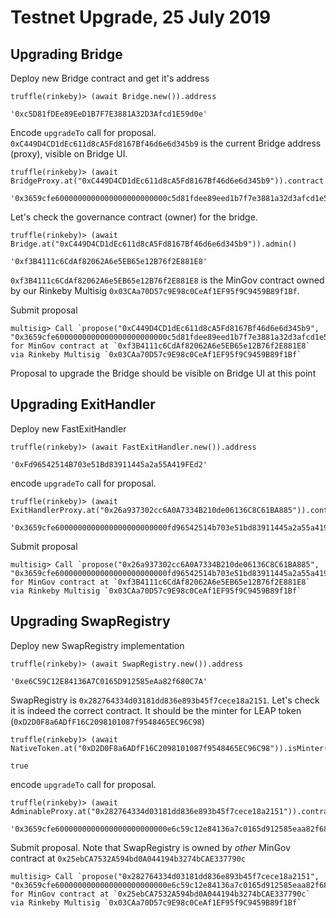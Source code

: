 # Testnet Upgrade, 25 July 2019

## Upgrading Bridge

Deploy new Bridge contract and get it's address

```
truffle(rinkeby)> (await Bridge.new()).address

'0xc5D81fDEe89EeD1B7F7E3881A32D3Afcd1E59d0e'
```

Encode `upgradeTo` call for proposal. `0xC449D4CD1dEc611d8cA5Fd8167Bf46d6e6d345b9` is the current Bridge address (proxy), visible on Bridge UI.

```
truffle(rinkeby)> (await BridgeProxy.at("0xC449D4CD1dEc611d8cA5Fd8167Bf46d6e6d345b9")).contract.methods.upgradeTo("0xc5D81fDEe89EeD1B7F7E3881A32D3Afcd1E59d0e").encodeABI()

'0x3659cfe6000000000000000000000000c5d81fdee89eed1b7f7e3881a32d3afcd1e59d0e'
```

Let's check the governance contract (owner) for the bridge.

```
truffle(rinkeby)> (await Bridge.at("0xC449D4CD1dEc611d8cA5Fd8167Bf46d6e6d345b9")).admin()

'0xf3B4111c6CdAf82062A6e5EB65e12B76f2E881E8'
```

`0xf3B4111c6CdAf82062A6e5EB65e12B76f2E881E8` is the MinGov contract owned by our Rinkeby Multisig `0x03CAa70D57c9E98c0CeAf1EF95f9C9459B89f1Bf`.

Submit proposal

```
multisig> Call `propose("0xC449D4CD1dEc611d8cA5Fd8167Bf46d6e6d345b9", "0x3659cfe6000000000000000000000000c5d81fdee89eed1b7f7e3881a32d3afcd1e59d0e")` for MinGov contract at `0xf3B4111c6CdAf82062A6e5EB65e12B76f2E881E8` via Rinkeby Multisig `0x03CAa70D57c9E98c0CeAf1EF95f9C9459B89f1Bf`
```

Proposal to upgrade the Bridge should be visible on Bridge UI at this point

## Upgrading ExitHandler

Deploy new FastExitHandler

```
truffle(rinkeby)> (await FastExitHandler.new()).address

'0xFd96542514B703e51Bd83911445a2a55A419FEd2'
```

encode `upgradeTo` call for proposal.

```
truffle(rinkeby)> (await ExitHandlerProxy.at("0x26a937302cc6A0A7334B210de06136C8C61BA885")).contract.methods.upgradeTo("0xFd96542514B703e51Bd83911445a2a55A419FEd2").encodeABI()

'0x3659cfe6000000000000000000000000fd96542514b703e51bd83911445a2a55a419fed2'
```

Submit proposal

```
multisig> Call `propose("0x26a937302cc6A0A7334B210de06136C8C61BA885", "0x3659cfe6000000000000000000000000fd96542514b703e51bd83911445a2a55a419fed2")` for MinGov contract at `0xf3B4111c6CdAf82062A6e5EB65e12B76f2E881E8` via Rinkeby Multisig `0x03CAa70D57c9E98c0CeAf1EF95f9C9459B89f1Bf`
```

## Upgrading SwapRegistry

Deploy new SwapRegistry implementation

```
truffle(rinkeby)> (await SwapRegistry.new()).address

'0xe6C59C12E84136A7C0165D912585eAa82f680C7A'
```

SwapRegistry is `0x282764334d03181dd836e893b45f7cece18a2151`. Let's check it is indeed the correct contract.
It should be the minter for LEAP token (`0xD2D0F8a6ADfF16C2098101087f9548465EC96C98`)

```
truffle(rinkeby)> (await NativeToken.at("0xD2D0F8a6ADfF16C2098101087f9548465EC96C98")).isMinter("0x282764334d03181dd836e893b45f7cece18a2151")

true
```

encode `upgradeTo` call for proposal.

```
truffle(rinkeby)> (await AdminableProxy.at("0x282764334d03181dd836e893b45f7cece18a2151")).contract.methods.upgradeTo("0xe6C59C12E84136A7C0165D912585eAa82f680C7A").encodeABI()

'0x3659cfe6000000000000000000000000e6c59c12e84136a7c0165d912585eaa82f680c7a'
```

Submit proposal. Note that SwapRegistry is owned by _other_ MinGov contract at `0x25ebCA7532A594bd0A044194b3274bCAE337790c`

```
multisig> Call `propose("0x282764334d03181dd836e893b45f7cece18a2151", "0x3659cfe6000000000000000000000000e6c59c12e84136a7c0165d912585eaa82f680c7a")` for MinGov contract at `0x25ebCA7532A594bd0A044194b3274bCAE337790c` via Rinkeby Multisig `0x03CAa70D57c9E98c0CeAf1EF95f9C9459B89f1Bf`
```
